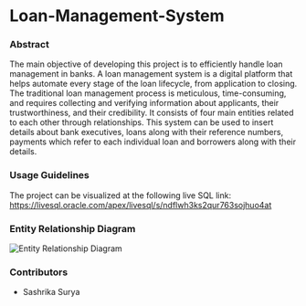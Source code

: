 # Loan-Management-System

### Abstract
The main objective of developing this project is to efficiently handle loan management in banks. A loan management system is a digital platform that helps automate every stage of the loan lifecycle, from application to closing. The traditional loan management process is meticulous, time-consuming, and requires collecting and verifying information about applicants, their trustworthiness, and their credibility.
It consists of four main entities related to each other through relationships. This system can be used to insert details about bank executives, loans along with their reference numbers, payments which refer to each individual loan and borrowers along with their details.


### Usage Guidelines
The project can be visualized at the following live SQL link:
https://livesql.oracle.com/apex/livesql/s/ndflwh3ks2qur763sojhuo4at


### Entity Relationship Diagram
![Entity Relationship Diagram](https://user-images.githubusercontent.com/52353601/164156500-b622cb52-92fa-42ea-ad0c-59c9c697b6df.jpeg)


### Contributors
- Sashrika Surya
